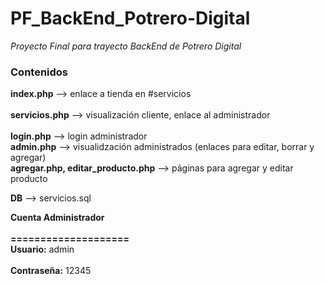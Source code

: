 # PF_BackEnd_Potrero-Digital
*Proyecto Final para trayecto BackEnd de Potrero Digital*

### Contenidos 
**index.php** --> enlace a tienda en #servicios<br />   
**servicios.php** --> visualización cliente, enlace al administrador <br />  
**login.php** --> login administrador <br />
**admin.php** --> visualidzación administrados (enlaces para editar, borrar y agregar) <br />
**agregar.php, editar_producto.php** --> páginas para agregar y editar producto  <br />
  
**DB** --> servicios.sql  
  
**Cuenta Administrador** <br />  
**====================** <br /> 
**Usuario:** admin <br />  
**Contraseña:** 12345 <br />
